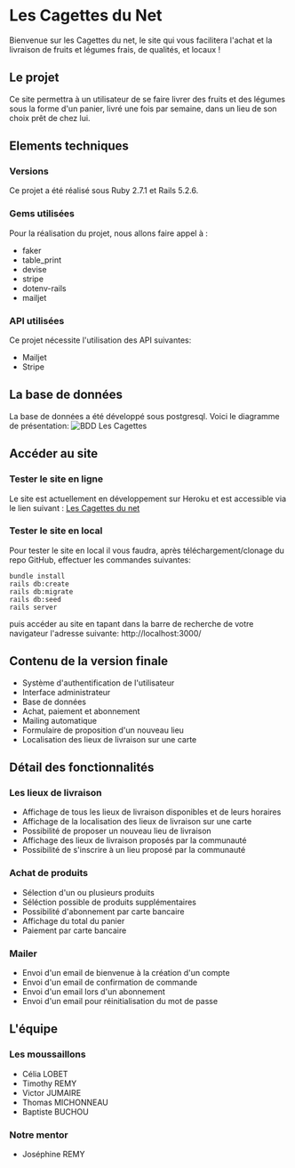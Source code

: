 # Les Cagettes du Net

Bienvenue sur les Cagettes du net, le site qui vous facilitera l'achat et la livraison de fruits et légumes frais, de qualités, et locaux !

## Le projet

Ce site permettra à un utilisateur de se faire livrer des fruits et des légumes sous la forme d'un panier, livré une fois par semaine, dans un lieu de son choix prêt de chez lui.

## Elements techniques

### Versions

Ce projet a été réalisé sous Ruby 2.7.1 et Rails 5.2.6.

### Gems utilisées

Pour la réalisation du projet, nous allons faire appel à :

- faker
- table_print
- devise
- stripe
- dotenv-rails
- mailjet

### API utilisées

Ce projet nécessite l'utilisation des API suivantes:

- Mailjet
- Stripe

## La base de données

La base de données a été développé sous postgresql. Voici le diagramme de présentation:
![BDD Les Cagettes](https://zupimages.net/up/21/24/slpz.jpg)

## Accéder au site

### Tester le site en ligne

Le site est actuellement en développement sur Heroku et est accessible via le lien suivant :
[Les Cagettes du net](https://cagettes-du-net.herokuapp.com)

### Tester le site en local

Pour tester le site en local il vous faudra, après téléchargement/clonage du repo GitHub, effectuer les commandes suivantes:

```
bundle install
rails db:create
rails db:migrate
rails db:seed
rails server
```

puis accéder au site en tapant dans la barre de recherche de votre navigateur l'adresse suivante:
http://localhost:3000/

## Contenu de la version finale

- Système d'authentification de l'utilisateur
- Interface administrateur
- Base de données
- Achat, paiement et abonnement
- Mailing automatique
- Formulaire de proposition d'un nouveau lieu
- Localisation des lieux de livraison sur une carte

## Détail des fonctionnalités

### Les lieux de livraison

- Affichage de tous les lieux de livraison disponibles et de leurs horaires
- Affichage de la localisation des lieux de livraison sur une carte
- Possibilité de proposer un nouveau lieu de livraison
- Affichage des lieux de livraison proposés par la communauté
- Possibilité de s'inscrire à un lieu proposé par la communauté

### Achat de produits

- Sélection d'un ou plusieurs produits
- Séléction possible de produits supplémentaires
- Possibilité d'abonnement par carte bancaire
- Affichage du total du panier
- Paiement par carte bancaire

### Mailer

- Envoi d'un email de bienvenue à la création d'un compte
- Envoi d'un email de confirmation de commande
- Envoi d'un email lors d'un abonnement
- Envoi d'un email pour réinitialisation du mot de passe

## L'équipe

### Les moussaillons

- Célia LOBET
- Timothy REMY
- Victor JUMAIRE
- Thomas MICHONNEAU
- Baptiste BUCHOU

### Notre mentor

- Joséphine REMY
